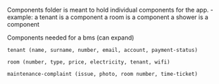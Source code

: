 Components folder is meant to hold individual components for the app.
-example: 
    a tenant is a component 
    a room is a component 
    a shower is a component

Components needed for a bms (can expand)

    tenant (name, surname, number, email, account, payment-status)

    room (number, type, price, electricity, tenant, wifi)

    maintenance-complaint (issue, photo, room number, time-ticket)






